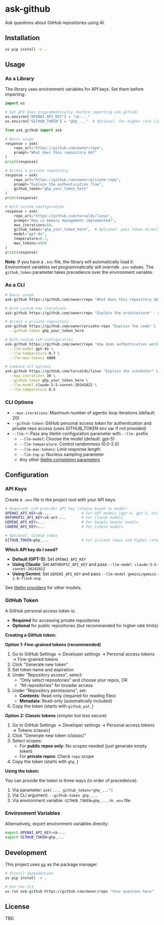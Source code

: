 # ask-github

Ask questions about GitHub repositories using AI.

## Installation

```bash
uv pip install -e .
```

## Usage

### As a Library

The library uses environment variables for API keys. Set them before importing:

```python
import os

# Set API keys programmatically (before importing ask_github)
os.environ["OPENAI_API_KEY"] = "sk-..."
os.environ["GITHUB_TOKEN"] = "ghp_..."  # Optional, for higher rate limits

from ask_github import ask

# Basic usage
response = ask(
    repo_url="https://github.com/owner/repo",
    prompt="What does this repository do?"
)
print(response)

# Access a private repository
response = ask(
    repo_url="https://github.com/owner/private-repo",
    prompt="Explain the authentication flow",
    github_token="ghp_your_token_here"
)
print(response)

# With custom configuration
response = ask(
    repo_url="https://github.com/torvalds/linux",
    prompt="How is memory management implemented?",
    max_iterations=50,
    github_token="ghp_your_token_here",  # Optional: pass token directly
    model="gpt-4o",
    temperature=0.7,
    max_tokens=4000
)
print(response)
```

**Note**: If you have a `.env` file, the library will automatically load it. Environment variables set programmatically will override `.env` values. The `github_token` parameter takes precedence over the environment variable.

### As a CLI

```bash
# Basic usage
ask-github https://github.com/owner/repo "What does this repository do?"

# With custom max iterations
ask-github https://github.com/owner/repo "Explain the architecture" --max-iterations 50

# Access a private repository
ask-github https://github.com/owner/private-repo "Explain the code" \
  --github-token ghp_your_token_here

# With custom LLM configuration
ask-github https://github.com/owner/repo "How does authentication work?" \
  --llm-model gpt-4o \
  --llm-temperature 0.7 \
  --llm-max-tokens 4000

# Combine all options
ask-github https://github.com/torvalds/linux "Explain the scheduler" \
  --max-iterations 30 \
  --github-token ghp_your_token_here \
  --llm-model claude-3-5-sonnet-20241022 \
  --llm-temperature 0.5
```

### CLI Options

- `--max-iterations`: Maximum number of agentic loop iterations (default: 20)
- `--github-token`: GitHub personal access token for authentication and private repo access (uses GITHUB_TOKEN env var if not provided)
- `--llm-*`: Pass any litellm configuration parameter with `--llm-` prefix
  - `--llm-model`: Choose the model (default: gpt-5)
  - `--llm-temperature`: Control randomness (0.0-2.0)
  - `--llm-max-tokens`: Limit response length
  - `--llm-top-p`: Nucleus sampling parameter
  - Any other [litellm completion parameters](https://docs.litellm.ai/docs/completion/input)

## Configuration

### API Keys

Create a `.env` file in the project root with your API keys:

```bash
# Required: LLM provider API key (choose based on model)
OPENAI_API_KEY=sk-...              # For GPT models (gpt-4, gpt-5, etc.)
ANTHROPIC_API_KEY=sk-ant-...       # For Claude models
GEMINI_API_KEY=...                 # For Google Gemini models
COHERE_API_KEY=...                 # For Cohere models

# Optional: GitHub token
GITHUB_TOKEN=ghp_...               # For private repos and higher rate limits (60 → 5000 req/hour)
```

**Which API key do I need?**

- **Default (GPT-5)**: Set `OPENAI_API_KEY`
- **Using Claude**: Set `ANTHROPIC_API_KEY` and pass `--llm-model claude-3-5-sonnet-20241022`
- **Using Gemini**: Set `GEMINI_API_KEY` and pass `--llm-model gemini/gemini-2.0-flash-exp`

See [litellm providers](https://docs.litellm.ai/docs/providers) for other models.

### GitHub Token

A GitHub personal access token is:
- **Required** for accessing private repositories
- **Optional** for public repositories (but recommended for higher rate limits)

**Creating a GitHub token:**

**Option 1: Fine-grained tokens (recommended)**
1. Go to GitHub Settings → Developer settings → Personal access tokens → Fine-grained tokens
2. Click "Generate new token"
3. Set token name and expiration
4. Under "Repository access", select:
   - "Only select repositories" and choose your repos, OR
   - "All repositories" for broader access
5. Under "Repository permissions", set:
   - **Contents**: Read-only (required for reading files)
   - **Metadata**: Read-only (automatically included)
6. Copy the token (starts with `github_pat_`)

**Option 2: Classic tokens** (simpler but less secure)
1. Go to GitHub Settings → Developer settings → Personal access tokens → Tokens (classic)
2. Click "Generate new token (classic)"
3. Select scopes:
   - For **public repos only**: No scopes needed (just generate empty token)
   - For **private repos**: Check `repo` scope
4. Copy the token (starts with `ghp_`)

**Using the token:**

You can provide the token in three ways (in order of precedence):
1. Via parameter: `ask(..., github_token="ghp_...")`
2. Via CLI argument: `--github-token ghp_...`
3. Via environment variable: `GITHUB_TOKEN=ghp_...` in `.env` file

### Environment Variables

Alternatively, export environment variables directly:

```bash
export OPENAI_API_KEY=sk-...
export GITHUB_TOKEN=ghp_...
```

## Development

This project uses [uv](https://github.com/astral-sh/uv) as the package manager.

```bash
# Install dependencies
uv pip install -e .

# Run the CLI
uv run ask-github https://github.com/owner/repo "Your question here"
```

## License

TBD
